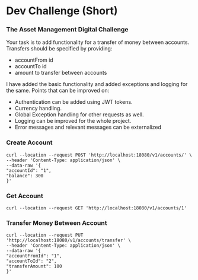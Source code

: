 # Dev Challenge (Short)

### The Asset Management Digital Challenge
Your task is to add functionality for a transfer of money between accounts. Transfers should be specified by providing:
 * accountFrom id
 * accountTo id
 * amount to transfer between accounts


I have added the basic functionality and added exceptions and logging for the same.
Points that can be improved on:
* Authentication can be added using JWT tokens.
* Currency handling.
* Global Exception handling for other requests as well.
* Logging can be improved for the whole project.
* Error messages and relevant messages can be externalized


### Create Account
    curl --location --request POST 'http://localhost:18080/v1/accounts/' \
    --header 'Content-Type: application/json' \
    --data-raw '{
    "accountId": "1",
    "balance": 300
    }'

### Get Account
    curl --location --request GET 'http://localhost:18080/v1/accounts/1'

### Transfer Money Between Account
    curl --location --request PUT 'http://localhost:18080/v1/accounts/transfer' \
    --header 'Content-Type: application/json' \
    --data-raw '{
    "accountFromId": "1",
    "accountToId": "2",
    "transferAmount": 100
    }'